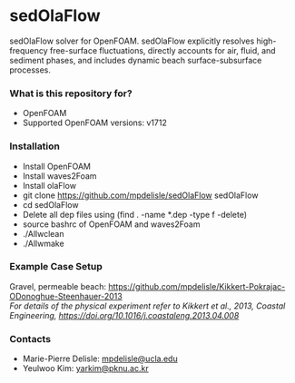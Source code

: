 # sedOlaFlow
sedOlaFlow solver for OpenFOAM. sedOlaFlow explicitly resolves high-frequency free-surface fluctuations, directly accounts for air, fluid, and sediment phases, and includes dynamic beach surface-subsurface processes.

### What is this repository for? ###
* OpenFOAM
* Supported OpenFOAM versions: v1712

### Installation ###

* Install OpenFOAM
* Install waves2Foam
* Install olaFlow
* git clone https://github.com/mpdelisle/sedOlaFlow sedOlaFlow
* cd sedOlaFlow
* Delete all dep files using (find . -name *.dep -type f -delete)
* source bashrc of OpenFOAM and waves2Foam
* ./Allwclean
* ./Allwmake

### Example Case Setup ###
Gravel, permeable beach: https://github.com/mpdelisle/Kikkert-Pokrajac-ODonoghue-Steenhauer-2013  
*For details of the physical experiment refer to Kikkert et al., 2013, Coastal Engineering, https://doi.org/10.1016/j.coastaleng.2013.04.008*


### Contacts ###
* Marie-Pierre Delisle: mpdelisle@ucla.edu
* Yeulwoo Kim: yarkim@pknu.ac.kr
